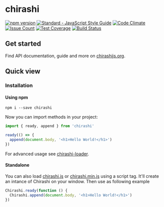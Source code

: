# chirashi

[![npm version](https://badge.fury.io/js/chirashi.svg)](https://badge.fury.io/js/chirashi)
[![Standard - JavaScript Style Guide](https://img.shields.io/badge/code%20style-standard-brightgreen.svg)](http://standardjs.com/)
[![Code Climate](https://codeclimate.com/github/chirashijs/chirashi/badges/gpa.svg)](https://codeclimate.com/github/chirashijs/chirashi)
[![Issue Count](https://codeclimate.com/github/chirashijs/chirashi/badges/issue_count.svg)](https://codeclimate.com/github/chirashijs/chirashi)
[![Test Coverage](https://codeclimate.com/github/chirashijs/chirashi/badges/coverage.svg)](https://codeclimate.com/github/chirashijs/chirashi/coverage)
[![Build Status](https://travis-ci.org/chirashijs/chirashi.svg?branch=v5.0)](https://travis-ci.org/chirashijs/chirashi)

## Get started

Find API documentation, guide and more on [chirashijs.org](http://chirashijs.org).

## Quick view

### Installation

#### Using npm

```
npm i --save chirashi
```

Now you can import methods in your project:

```js
import { ready, append } from 'chirashi'

ready(() => {
  append(document.body, '<h1>Hello World!</h1>')
})
```

For advanced usage see [chirashi-loader](https://github.com/chirashijs/chirashi-loader).

#### Standalone

You can also load [chirashi.js](https://github.com/chirashijs/chirashi/releases/download/5.0.0/chirashi.js) or [chirashi.min.js](https://github.com/chirashijs/chirashi/releases/download/5.0.0/chirashi.min.js) using a script tag. It'll create an intance of Chirashi on your window. Then use as following example

```js
Chirashi.ready(function () {
  Chirashi.append(document.body, '<h1>Hello World!</h1>')
})
```

